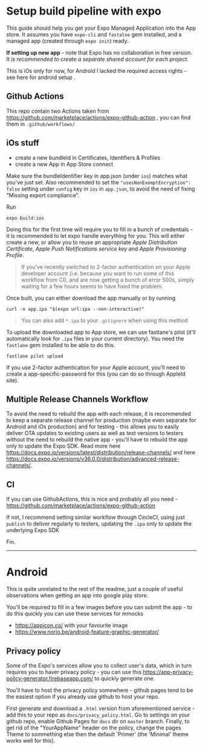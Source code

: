 # Setup build pipeline with expo

This guide should help you get your Expo Managed Application into the App store. It assumes you have `expo-cli` and `fastalne` gem installed, and a managed app (created through `expo init`) ready.

**If setting up new app** - note that Expo has no collaboration in free version. _It is recommended to create a separate shared account for each project._

This is iOs only for now, for Android I lacked the required access rights - see here for android setup .

## Github Actions

This repo contain two Actions taken from https://github.com/marketplace/actions/expo-github-action , you can find them in `.github/workflows/`

## iOs stuff

- create a new bundleId in Certificates, Identifiers & Profiles
- create a new App in App Store connect

Make sure the bundleIdentifier key in app.json (under `ios`) matches what you've just set. Also recommended to set the `"usesNonExemptEncryption": false` setting under `config` key in `ios` in `app.json`, to avoid the need of fixing "Missing export compliance".

Run

```
expo build:ios
```

Doing this for the first time will require you to fill in a bunch of credentials - it is recommended to let expo handle everything for you. This will either create a new, or allow you to reuse an appropriate _Apple Distribution Certificate_, _Apple Push Notifications service key_ and _Apple Provisioning Profile_.

> If you've recently switched to 2-factor authentication on your Apple developer account (i.e. because you want to run some of this workflow from CI), and are now getting a bunch of error 500s, simply waiting for a few hours seems to have fixed the problem.

Once built, you can either download the app manually or by running

```
curl -o app.ipa "$(expo url:ipa --non-interactive)"
```

> You can also add `*.ipa` to your `.gitignore` when using this method

To upload the downloaded app to App store, we can use fastlane's pilot (it'll automatically look for `.ipa` files in your current directory). You need the `fastlane` gem installed to be able to do this.

```
fastlane pilot upload
```

If you use 2-factor authentication for your Apple account, you'll need to create a app-specific-password for this (you can do so through AppleId site).

## Multiple Release Channels Workflow

To avoid the need to rebuild the app with each release, it is recommended to keep a separate release channel for production (maybe even separate for Android and iOs production) and for testing - this allows you to easily deliver OTA updates to existing users as well as test versions to testers without the need to rebuild the native app - you'll have to rebuild the app only to update the Expo SDK. Read more here https://docs.expo.io/versions/latest/distribution/release-channels/ and here https://docs.expo.io/versions/v36.0.0/distribution/advanced-release-channels/.

## CI

If you can use GithubActions, this is nice and probably all you need - https://github.com/marketplace/actions/expo-github-action

If not, I recommend setting similar workflow through CircleCI, using just `publish` to deliver regularly to testers, updating the `.ipa` only to update the underlying Expo SDK

Fin.

---

# Android

This is quite unrelated to the rest of the readme, just a couple of useful observations when getting an app into google play store.

You'll be required to fill in a few images before you can submit the app - to do this quickly you can use these services for mmocks

- https://appicon.co/ with your favourite image
- https://www.norio.be/android-feature-graphic-generator/

## Privacy policy

Some of the Expo's services allow you to collect user's data, which in turn requires you to haver privacy policy - you can use this https://app-privacy-policy-generator.firebaseapp.com/ to quickly generate one.

You'll have to host the privacy policy somewhere - github pages tend to be the easiest option if you already use github to host your repo.

First generate and download a `.html` version from aforementioned service - add this to your repo as `docs/privacy_policy.html`. Go to settings on your github repo, enable Github Pages for `docs` dir on `master` branch. Finally, to get rid of the "YourAppName" header on the policy, change the pages Theme to sommething else then the default 'Primer' (the 'Minimal' theme works well for this).
